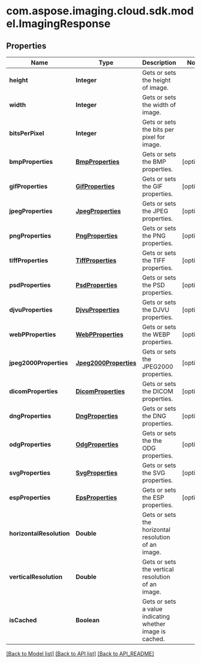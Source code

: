 
# com.aspose.imaging.cloud.sdk.model.ImagingResponse

## Properties
Name | Type | Description | Notes
------------ | ------------- | ------------- | -------------
**height** | **Integer** | Gets or sets the height of image. | 
**width** | **Integer** | Gets or sets the width of image. | 
**bitsPerPixel** | **Integer** | Gets or sets the bits per pixel for image. | 
**bmpProperties** | [**BmpProperties**](BmpProperties.md) | Gets or sets the BMP properties. |  [optional]
**gifProperties** | [**GifProperties**](GifProperties.md) | Gets or sets the GIF properties. |  [optional]
**jpegProperties** | [**JpegProperties**](JpegProperties.md) | Gets or sets the JPEG properties. |  [optional]
**pngProperties** | [**PngProperties**](PngProperties.md) | Gets or sets the PNG properties. |  [optional]
**tiffProperties** | [**TiffProperties**](TiffProperties.md) | Gets or sets the TIFF properties. |  [optional]
**psdProperties** | [**PsdProperties**](PsdProperties.md) | Gets or sets the PSD properties. |  [optional]
**djvuProperties** | [**DjvuProperties**](DjvuProperties.md) | Gets or sets the DJVU properties. |  [optional]
**webPProperties** | [**WebPProperties**](WebPProperties.md) | Gets or sets the WEBP properties. |  [optional]
**jpeg2000Properties** | [**Jpeg2000Properties**](Jpeg2000Properties.md) | Gets or sets the JPEG2000 properties. |  [optional]
**dicomProperties** | [**DicomProperties**](DicomProperties.md) | Gets or sets the DICOM properties. |  [optional]
**dngProperties** | [**DngProperties**](DngProperties.md) | Gets or sets the DNG properties. |  [optional]
**odgProperties** | [**OdgProperties**](OdgProperties.md) | Gets or sets the the ODG properties. |  [optional]
**svgProperties** | [**SvgProperties**](SvgProperties.md) | Gets or sets the SVG properties. |  [optional]
**espProperties** | [**EpsProperties**](EpsProperties.md) | Gets or sets the ESP properties. |  [optional]
**horizontalResolution** | **Double** | Gets or sets the horizontal resolution of an image. | 
**verticalResolution** | **Double** | Gets or sets the vertical resolution of an image. | 
**isCached** | **Boolean** | Gets or sets a value indicating whether image is cached. | 


[[Back to Model list]](API_README.md#documentation-for-models) [[Back to API list]](API_README.md#documentation-for-api-endpoints) [[Back to API_README]](API_README.md)

